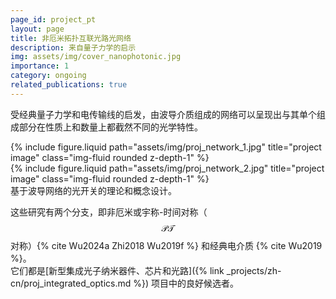 ```yaml
---
page_id: project_pt
layout: page
title: 非厄米拓扑互联光路光网络
description: 来自量子力学的启示
img: assets/img/cover_nanophotonic.jpg
importance: 1
category: ongoing
related_publications: true
---
```


受经典量子力学和电传输线的启发，由波导介质组成的网络可以呈现出与其单个组成部分在性质上和数量上都截然不同的光学特性。

<div class="row justify-content-sm-center">
    <div class="col-sm-6 mt-3 mt-md-0">
        {% include figure.liquid path="assets/img/proj_network_1.jpg" title="project image" class="img-fluid rounded z-depth-1" %}
    </div>
    <div class="col-sm-6 mt-3 mt-md-0">
        {% include figure.liquid path="assets/img/proj_network_2.jpg" title="project image" class="img-fluid rounded z-depth-1" %}
    </div>
</div>
<div class="caption">
    基于波导网络的光开关的理论和概念设计。
</div>

这些研究有两个分支，即非厄米或宇称-时间对称（$$\mathcal{PT}$$对称）{% cite Wu2024a Zhi2018 Wu2019f %} 和经典电介质 {% cite Wu2019 %}。  
它们都是[新型集成光子纳米器件、芯片和光路]({% link _projects/zh-cn/proj_integrated_optics.md %}) 项目中的良好候选者。